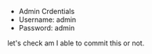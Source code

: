 - Admin Crdentials
- Username: admin
- Password: admin

let's check am I able to commit this or not.